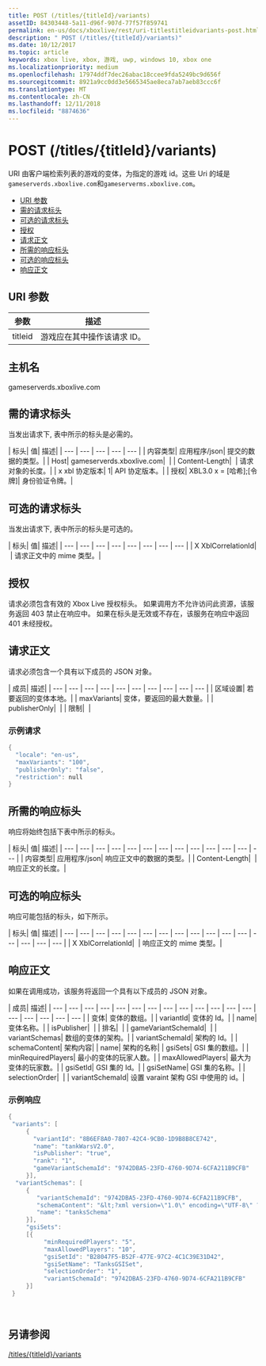 ```yaml
---
title: POST (/titles/{titleId}/variants)
assetID: 84303448-5a11-d96f-907d-77f57f859741
permalink: en-us/docs/xboxlive/rest/uri-titlestitleidvariants-post.html
description: " POST (/titles/{titleId}/variants)"
ms.date: 10/12/2017
ms.topic: article
keywords: xbox live, xbox, 游戏, uwp, windows 10, xbox one
ms.localizationpriority: medium
ms.openlocfilehash: 17974ddf7dec26abac18ccee9fda5249bc9d656f
ms.sourcegitcommit: 8921a9cc0dd3e5665345ae8eca7ab7aeb83ccc6f
ms.translationtype: MT
ms.contentlocale: zh-CN
ms.lasthandoff: 12/11/2018
ms.locfileid: "8874636"
---
```

# <a name="post-titlestitleidvariants"></a>POST (/titles/{titleId}/variants)
URI 由客户端检索列表的游戏的变体，为指定的游戏 id。这些 Uri 的域是`gameserverds.xboxlive.com`和`gameserverms.xboxlive.com`。
 
  * [URI 参数](#ID4EZ)
  * [需的请求标头](#ID4EIB)
  * [可选的请求标头](#ID4EED)
  * [授权](#ID4E3D)
  * [请求正文](#ID4EEE)
  * [所需的响应标头](#ID4ELF)
  * [可选的响应标头](#ID4EMG)
  * [响应正文](#ID4EEH)
 
<a id="ID4EZ"></a>

 
## <a name="uri-parameters"></a>URI 参数
 
| 参数| 描述| 
| --- | --- | 
| titleid| 游戏应在其中操作该请求 ID。| 
  
<a id="ID5EG"></a>

 
## <a name="host-name"></a>主机名

gameserverds.xboxlive.com
 
<a id="ID4EIB"></a>

 
## <a name="required-request-headers"></a>需的请求标头
 
当发出请求下, 表中所示的标头是必需的。
 
| 标头| 值| 描述| 
| --- | --- | --- | --- | --- | 
| 内容类型| 应用程序/json| 提交的数据的类型。| 
| Host| gameserverds.xboxlive.com|  | 
| Content-Length|  | 请求对象的长度。| 
| x xbl 协定版本| 1| API 协定版本。| 
| 授权| XBL3.0 x = [哈希];[令牌]| 身份验证令牌。| 
  
<a id="ID4EED"></a>

 
## <a name="optional-request-headers"></a>可选的请求标头
 
当发出请求下, 表中所示的标头是可选的。
 
| 标头| 值| 描述| 
| --- | --- | --- | --- | --- | --- | --- | --- | 
| X XblCorrelationId|  | 请求正文中的 mime 类型。| 
  
<a id="ID4E3D"></a>

 
## <a name="authorization"></a>授权

请求必须包含有效的 Xbox Live 授权标头。 如果调用方不允许访问此资源，该服务返回 403 禁止在响应中。 如果在标头是无效或不存在，该服务在响应中返回 401 未经授权。
 
<a id="ID4EEE"></a>

 
## <a name="request-body"></a>请求正文
 
请求必须包含一个具有以下成员的 JSON 对象。
 
| 成员| 描述| 
| --- | --- | --- | --- | --- | --- | --- | --- | --- | --- | 
| 区域设置| 若要返回的变体本地。| 
| maxVariants| 变体，要返回的最大数量。| 
| publisherOnly|  | 
| 限制|  | 
 
<a id="ID4EDF"></a>

 
### <a name="sample-request"></a>示例请求
 

```cpp
{
  "locale": "en-us",
  "maxVariants": "100",
  "publisherOnly": "false",
  "restriction": null
}

```

   
<a id="ID4ELF"></a>

 
## <a name="required-response-headers"></a>所需的响应标头
 
响应将始终包括下表中所示的标头。
 
| 标头| 值| 描述| 
| --- | --- | --- | --- | --- | --- | --- | --- | --- | --- | --- | --- | --- | 
| 内容类型| 应用程序/json| 响应正文中的数据的类型。| 
| Content-Length|  | 响应正文的长度。| 
  
<a id="ID4EMG"></a>

 
## <a name="optional-response-headers"></a>可选的响应标头
 
响应可能包括的标头，如下所示。
 
| 标头| 值| 描述| 
| --- | --- | --- | --- | --- | --- | --- | --- | --- | --- | --- | --- | --- | --- | --- | --- | 
| X XblCorrelationId|  | 响应正文的 mime 类型。| 
  
<a id="ID4EEH"></a>

 
## <a name="response-body"></a>响应正文
 
如果在调用成功，该服务将返回一个具有以下成员的 JSON 对象。
 
| 成员| 描述| 
| --- | --- | --- | --- | --- | --- | --- | --- | --- | --- | --- | --- | --- | --- | --- | --- | --- | --- | 
| 变体| 变体的数组。| 
| variantId| 变体的 Id。| 
| name| 变体名称。| 
| isPublisher|  | 
| 排名|  | 
| gameVariantSchemaId|  | 
| variantSchemas| 数组的变体的架构。| 
| variantSchemaId| 架构的 Id。| 
| schemaContent| 架构内容| 
| name| 架构的名称| 
| gsiSets| GSI 集的数组。| 
| minRequiredPlayers| 最小的变体的玩家人数。| 
| maxAllowedPlayers| 最大为变体的玩家数。| 
| gsiSetId| GSI 集的 Id。| 
| gsiSetName| GSI 集的名称。| 
| selectionOrder|  | 
| variantSchemaId| 设置 varaint 架构 GSI 中使用的 id。| 
 
<a id="ID4EYBAC"></a>

 
### <a name="sample-response"></a>示例响应
 

```cpp
{
 "variants": [
     { 
       "variantId": "8B6EF8A0-7807-42C4-9CB0-1D9B8B8CE742", 
       "name": "tankWarsV2.0",
       "isPublisher": "true",
       "rank": "1",
       "gameVariantSchemaId": "9742DBA5-23FD-4760-9D74-6CFA211B9CFB"
     }],
  "variantSchemas": [
     {
        "variantSchemaId": "9742DBA5-23FD-4760-9D74-6CFA211B9CFB",
        "schemaContent": "&lt;?xml version=\"1.0\" encoding=\"UTF-8\" ?>&lt;xs:schema xmlns:xs=\"http://www.w3.org/2001/XMLSchema\">&lt;xs:element name=\"root\">&lt;/xs:element>&lt;/xs:schema>"
        "name": "tanksSchema"
     }],
     "gsiSets":
     [{ 
          "minRequiredPlayers": "5", 
          "maxAllowedPlayers": "10", 
          "gsiSetId": "B28047F5-B52F-477E-97C2-4C1C39E31D42",
          "gsiSetName": "TanksGSISet",
          "selectionOrder": "1",
          "variantSchemaId": "9742DBA5-23FD-4760-9D74-6CFA211B9CFB"
     }]
 }

  

```

   
<a id="ID4ERCAC"></a>

 
## <a name="see-also"></a>另请参阅
 [/titles/{titleId}/variants](uri-titlestitleidvariants.md)

  